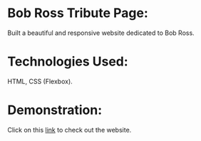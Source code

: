 # **Bob Ross Tribute Page**:
Built a beautiful and responsive website dedicated to Bob Ross. 

# **Technologies Used**: 
HTML, CSS (Flexbox). 

# **Demonstration**:
Click on this [link](https://ma86.github.io/BobRossTributePage/index.html) to check out the website.
